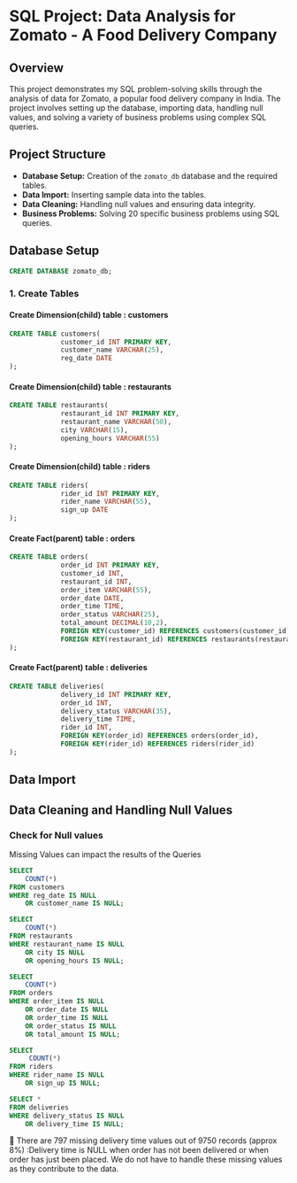 # SQL Project: Data Analysis for Zomato - A Food Delivery Company

## Overview

This project demonstrates my SQL problem-solving skills through the analysis of data for Zomato, a popular food delivery company in India. The project involves setting up the database, importing data, handling null values, and solving a variety of business problems using complex SQL queries.

## Project Structure

- **Database Setup:** Creation of the `zomato_db` database and the required tables.
- **Data Import:** Inserting sample data into the tables.
- **Data Cleaning:** Handling null values and ensuring data integrity.
- **Business Problems:** Solving 20 specific business problems using SQL queries.

## Database Setup
```sql
CREATE DATABASE zomato_db;
```
### 1. Create Tables
#### Create Dimension(child) table : customers
```sql
CREATE TABLE customers(
			 customer_id INT PRIMARY KEY,
			 customer_name VARCHAR(25),
			 reg_date DATE
);
```
#### Create Dimension(child) table : restaurants
```sql
CREATE TABLE restaurants(
			 restaurant_id INT PRIMARY KEY,
			 restaurant_name VARCHAR(50),
			 city VARCHAR(15),
			 opening_hours VARCHAR(55)
);
```
#### Create Dimension(child) table : riders
```sql
CREATE TABLE riders(
			 rider_id INT PRIMARY KEY,
			 rider_name	VARCHAR(55),
			 sign_up DATE
);
```
#### Create Fact(parent) table : orders
```sql
CREATE TABLE orders(
     		 order_id INT PRIMARY KEY,
			 customer_id INT,
			 restaurant_id INT,
			 order_item VARCHAR(55),
			 order_date DATE,
			 order_time TIME,
			 order_status VARCHAR(25),
			 total_amount DECIMAL(10,2),
			 FOREIGN KEY(customer_id) REFERENCES customers(customer_id),
			 FOREIGN KEY(restaurant_id) REFERENCES restaurants(restaurant_id)
);
```
#### Create Fact(parent) table : deliveries
```sql
CREATE TABLE deliveries(
    		 delivery_id INT PRIMARY KEY,
			 order_id INT,
			 delivery_status VARCHAR(35),
			 delivery_time TIME,
			 rider_id INT,
			 FOREIGN KEY(order_id) REFERENCES orders(order_id),
			 FOREIGN KEY(rider_id) REFERENCES riders(rider_id)
);
```

## Data Import

## Data Cleaning and Handling Null Values
### Check for Null values
Missing Values can impact the results of the Queries
```sql
SELECT 
	COUNT(*)
FROM customers
WHERE reg_date IS NULL 
	OR customer_name IS NULL;
```
```sql
SELECT 
	COUNT(*)
FROM restaurants
WHERE restaurant_name IS NULL 
	OR city IS NULL
	OR opening_hours IS NULL;
```
```sql
SELECT 
	COUNT(*)
FROM orders
WHERE order_item IS NULL 
	OR order_date IS NULL
	OR order_time IS NULL
	OR order_status IS NULL
	OR total_amount IS NULL;
```
```sql
SELECT 
	 COUNT(*)
FROM riders
WHERE rider_name IS NULL 
	OR sign_up IS NULL;
```
```sql
SELECT *
FROM deliveries
WHERE delivery_status IS NULL 
	OR delivery_time IS NULL;
```
:round_pushpin: There are 797 missing delivery time values out of 9750 records (approx 8%) :Delivery time is NULL when order has not been delivered or when order has just been placed. We do not have to handle these missing values as they contribute to the data.

